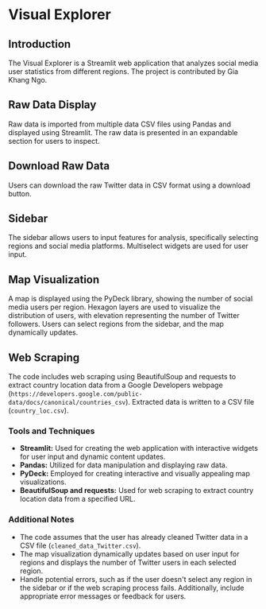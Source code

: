 # Visual Explorer

## Introduction
The Visual Explorer is a Streamlit web application that analyzes social media user statistics from different regions. The project is contributed by Gia Khang Ngo.

## Raw Data Display
Raw data is imported from multiple data CSV files  using Pandas and displayed using Streamlit. The raw data is presented in an expandable section for users to inspect.

## Download Raw Data
Users can download the raw Twitter data in CSV format using a download button.

## Sidebar
The sidebar allows users to input features for analysis, specifically selecting regions and social media platforms. Multiselect widgets are used for user input.

## Map Visualization
A map is displayed using the PyDeck library, showing the number of social media users per region. Hexagon layers are used to visualize the distribution of users, with elevation representing the number of Twitter followers. Users can select regions from the sidebar, and the map dynamically updates.

## Web Scraping
The code includes web scraping using BeautifulSoup and requests to extract country location data from a Google Developers webpage (`https://developers.google.com/public-data/docs/canonical/countries_csv`). Extracted data is written to a CSV file (`country_loc.csv`).

### Tools and Techniques
- **Streamlit:** Used for creating the web application with interactive widgets for user input and dynamic content updates.
- **Pandas:** Utilized for data manipulation and displaying raw data.
- **PyDeck:** Employed for creating interactive and visually appealing map visualizations.
- **BeautifulSoup and requests:** Used for web scraping to extract country location data from a specified URL.

### Additional Notes
- The code assumes that the user has already cleaned Twitter data in a CSV file (`cleaned_data_Twitter.csv`).
- The map visualization dynamically updates based on user input for regions and displays the number of Twitter users in each selected region.
- Handle potential errors, such as if the user doesn't select any region in the sidebar or if the web scraping process fails. Additionally, include appropriate error messages or feedback for users.
